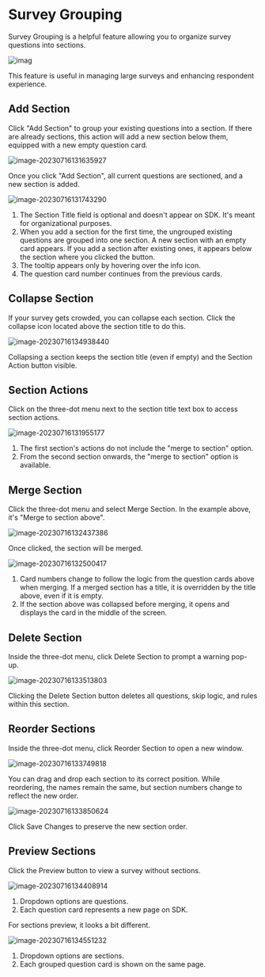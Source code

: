 
# Survey Grouping

Survey Grouping is a helpful feature allowing you to organize survey questions into sections. 

![imag](./portal-survey-grouping.assets/image-20230716131316346-1689542019011-1.png) 

This feature is useful in managing large surveys and enhancing respondent experience. 

## Add Section

Click "Add Section" to group your existing questions into a section. If there are already sections, this action will add a new section below them, equipped with a new empty question card.

![image-20230716131635927](./portal-survey-grouping.assets/image-20230716131635927-1689542019012-2.png)

Once you click "Add Section", all current questions are sectioned, and a new section is added.

![image-20230716131743290](./portal-survey-grouping.assets/image-20230716131743290-1689542019012-5.png)

1. The Section Title field is optional and doesn't appear on SDK. It's meant for organizational purposes.
2. When you add a section for the first time, the ungrouped existing questions are grouped into one section. A new section with an empty card appears. If you add a section after existing ones, it appears below the section where you clicked the button.
3. The tooltip appears only by hovering over the info icon.
4. The question card number continues from the previous cards.

## Collapse Section

If your survey gets crowded, you can collapse each section. Click the collapse icon located above the section title to do this.

![image-20230716134938440](./portal-survey-grouping.assets/image-20230716134938440-1689542019012-3.png)

Collapsing a section keeps the section title (even if empty) and the Section Action button visible.

## Section Actions

Click on the three-dot menu next to the section title text box to access section actions.

![image-20230716131955177](./portal-survey-grouping.assets/image-20230716131955177-1689542019012-6.png)

1. The first section's actions do not include the "merge to section" option.
2. From the second section onwards, the "merge to section" option is available.

## Merge Section

Click the three-dot menu and select Merge Section. In the example above, it's "Merge to section above".

![image-20230716132437386](./portal-survey-grouping.assets/image-20230716132437386-1689542019012-7.png)

Once clicked, the section will be merged. 

![image-20230716132500417](./portal-survey-grouping.assets/image-20230716132500417-1689542019012-8.png)

1. Card numbers change to follow the logic from the question cards above when merging. If a merged section has a title, it is overridden by the title above, even if it is empty.
2. If the section above was collapsed before merging, it opens and displays the card in the middle of the screen.

## Delete Section

Inside the three-dot menu, click Delete Section to prompt a warning pop-up.

![image-20230716133513803](./portal-survey-grouping.assets/image-20230716133513803-1689542019013-9.png)

Clicking the Delete Section button deletes all questions, skip logic, and rules within this section.

## Reorder Sections

Inside the three-dot menu, click Reorder Section to open a new window.

![image-20230716133749818](./portal-survey-grouping.assets/image-20230716133749818-1689542019013-10.png)

You can drag and drop each section to its correct position. While reordering, the names remain the same, but section numbers change to reflect the new order.

![image-20230716133850624](./portal-survey-grouping.assets/image-20230716133850624-1689542019013-11.png)

Click Save Changes to preserve the new section order.

## Preview Sections

Click the Preview button to view a survey without sections.

![image-20230716134408914](./portal-survey-grouping.assets/image-20230716134408914-1689542019013-12.png)

1. Dropdown options are questions.
2. Each question card represents a new page on SDK.

For sections preview, it looks a bit different.

![image-20230716134551232](./portal-survey-grouping.assets/image-20230716134551232-1689542019013-13.png)

1. Dropdown options are sections.
2. Each grouped question card is shown on the same page.



